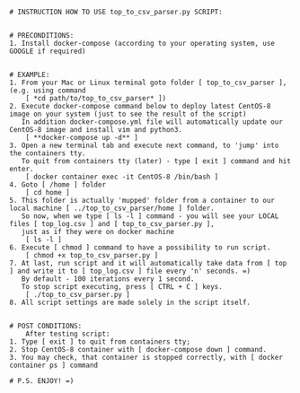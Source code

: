 
    # INSTRUCTION HOW TO USE top_to_csv_parser.py SCRIPT:


    # PRECONDITIONS:
    1. Install docker-compose (according to your operating system, use GOOGLE if required)


    # EXAMPLE:
    1. From your Mac or Linux terminal goto folder [ top_to_csv_parser ], (e.g. using command
        [ *cd path/to/top_to_csv_parser* ])
    2. Execute docker-compose command below to deploy latest CentOS-8 image on your system (just to see the result of the script)
       In addition docker-compose.yml file will automatically update our CentOS-8 image and install vim and python3.
        [ **docker-compose up -d** ]
    3. Open a new terminal tab and execute next command, to 'jump' into the containers tty.
       To quit from containers tty (later) - type [ exit ] command and hit enter.
        [ docker container exec -it CentOS-8 /bin/bash ]
    4. Goto [ /home ] folder
        [ cd home ]
    5. This folder is actually 'mupped' folder from a container to our local machine [ ../top_to_csv_parser/home ] folder.
       So now, when we type [ ls -l ] command - you will see your LOCAL files [ top_log.csv ] and [ top_to_csv_parser.py ],
       just as if they were on docker machine
        [ ls -l ]
    6. Execute [ chmod ] command to have a possibility to run script.
        [ chmod +x top_to_csv_parser.py ]
    7. At last, run script and it will automatically take data from [ top ] and write it to [ top_log.csv ] file every 'n' seconds. =)
       By default - 100 iterations every 1 second.
       To stop script executing, press [ CTRL + C ] keys.
        [ ./top_to_csv_parser.py ]
    8. All script settings are made solely in the script itself.


    # POST CONDITIONS:
        After testing script:
    1. Type [ exit ] to quit from containers tty;
    2. Stop CentOS-8 container with [ docker-compose down ] command.
    3. You may check, that container is stopped correctly, with [ docker container ps ] command

    # P.S. ENJOY! =)
